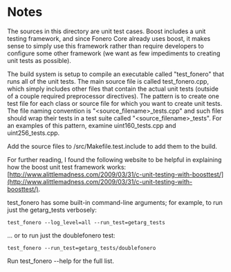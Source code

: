 # Notes
The sources in this directory are unit test cases.  Boost includes a
unit testing framework, and since Fonero Core already uses boost, it makes
sense to simply use this framework rather than require developers to
configure some other framework (we want as few impediments to creating
unit tests as possible).

The build system is setup to compile an executable called "test_fonero"
that runs all of the unit tests.  The main source file is called
test_fonero.cpp, which simply includes other files that contain the
actual unit tests (outside of a couple required preprocessor
directives).  The pattern is to create one test file for each class or
source file for which you want to create unit tests.  The file naming
convention is "<source_filename>_tests.cpp" and such files should wrap
their tests in a test suite called "<source_filename>_tests".  For an
examples of this pattern, examine uint160_tests.cpp and
uint256_tests.cpp.

Add the source files to /src/Makefile.test.include to add them to the build.

For further reading, I found the following website to be helpful in
explaining how the boost unit test framework works:
[http://www.alittlemadness.com/2009/03/31/c-unit-testing-with-boosttest/](http://www.alittlemadness.com/2009/03/31/c-unit-testing-with-boosttest/).

test_fonero has some built-in command-line arguments; for
example, to run just the getarg_tests verbosely:

    test_fonero --log_level=all --run_test=getarg_tests

... or to run just the doublefonero test:

    test_fonero --run_test=getarg_tests/doublefonero

Run  test_fonero --help   for the full list.

